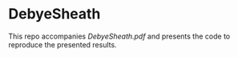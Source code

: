 # DebyeSheath
This repo accompanies <i>DebyeSheath.pdf</i> and presents the code to reproduce the presented results. 
